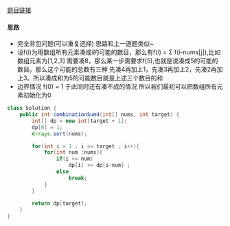 [题目链接](https://leetcode-cn.com/problems/D0F0SV/)

#### 思路
+ 完全背包问题(可以重复选择) 思路和上一道题类似~ 
+ 设f(i)为用数组所有元素凑成i的可能的数目，那么有f(i) = Σ f(i-nums[j]),比如数组元素为[1,2,3] 需要凑8，那么某一步需要求f(5),也就是说凑成5的可能的数目。那么这个可能的总数有三种 先凑4再加上1，先凑3再加上2，先凑2再加上3。所以凑成和为5的可能数目就是上述三个数目的和
+ 边界情况 f(0) = 1 于此同时还有凑不成的情况 所以我们最初可以把数组所有元素初始化为0

```java
class Solution {
    public int combinationSum4(int[] nums, int target) {
		int[] dp = new int[target + 1];
		dp[0] = 1;
		Arrays.sort(nums);

        for(int i = 1 ; i <= target ; i++){
			for(int num :nums){
                if(i >= num)
                	dp[i] += dp[i-num] ;
                else 
                	break;
            }
        }
		
        return dp[target];
    }
}
```